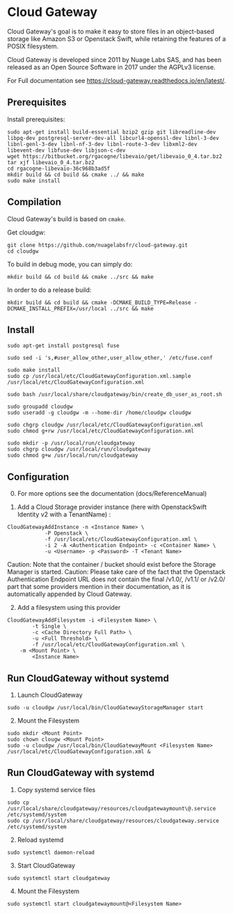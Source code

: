 Cloud Gateway
=============

Cloud Gateway's goal is to make it easy to store files in an object-based
storage like Amazon S3 or Openstack Swift, while retaining the features
of a POSIX filesystem.

Cloud Gateway is developed since 2011 by Nuage Labs SAS, and has been
released as an Open Source Software in 2017 under the AGPLv3 license.

For Full documentation see https://cloud-gateway.readthedocs.io/en/latest/.

Prerequisites
------------

Install prerequisites:
```
sudo apt-get install build-essential bzip2 gzip git libreadline-dev libpq-dev postgresql-server-dev-all libcurl4-openssl-dev libnl-3-dev libnl-genl-3-dev libnl-nf-3-dev libnl-route-3-dev libxml2-dev libevent-dev libfuse-dev libjson-c-dev
wget https://bitbucket.org/rgacogne/libevaio/get/libevaio_0_4.tar.bz2
tar xjf libevaio_0_4.tar.bz2
cd rgacogne-libevaio-36c968b3ad5f
mkdir build && cd build && cmake ../ && make
sudo make install
```

Compilation
-----------

Cloud Gateway's build is based on `cmake`.

Get cloudgw:

```
git clone https://github.com/nuagelabsfr/cloud-gateway.git
cd cloudgw
```

To build in debug mode, you can simply do:

```
mkdir build && cd build && cmake ../src && make
```

In order to do a release build:
```
mkdir build && cd build && cmake -DCMAKE_BUILD_TYPE=Release -DCMAKE_INSTALL_PREFIX=/usr/local ../src && make
```

Install
-------

```
sudo apt-get install postgresql fuse

sudo sed -i 's,#user_allow_other,user_allow_other,' /etc/fuse.conf

sudo make install
sudo cp /usr/local/etc/CloudGatewayConfiguration.xml.sample /usr/local/etc/CloudGatewayConfiguration.xml

sudo bash /usr/local/share/cloudgateway/bin/create_db_user_as_root.sh

sudo groupadd cloudgw
sudo useradd -g cloudgw -m --home-dir /home/cloudgw cloudgw

sudo chgrp cloudgw /usr/local/etc/CloudGatewayConfiguration.xml
sudo chmod g+rw /usr/local/etc/CloudGatewayConfiguration.xml

sudo mkdir -p /usr/local/run/cloudgateway
sudo chgrp cloudgw /usr/local/run/cloudgateway
sudo chmod g+w /usr/local/run/cloudgateway
```

Configuration
-------------

0. For more options see the documentation (docs/ReferenceManual)

1. Add a Cloud Storage provider instance (here with OpenstackSwift Identity v2 with a TenantName) :

```
CloudGatewayAddInstance -n <Instance Name> \
            -P Openstack \
            -f /usr/local/etc/CloudGatewayConfiguration.xml \
            -i 2 -A <Authentication Endpoint> -c <Container Name> \
            -u <Username> -p <Password> -T <Tenant Name>
```

Caution: Note that the container / bucket should exist before the Storage Manager is started.
Caution: Please take care of the fact that the Openstack Authentication Endpoint URL does not contain the final /v1.0/, /v1.1/ or /v2.0/ part that some providers mention in their documentation, as it is automatically appended by Cloud Gateway.

2. Add a filesystem using this provider
```
CloudGatewayAddFilesystem -i <Filesystem Name> \
        -t Single \
        -c <Cache Directory Full Path> \
        -u <Full Threshold> \
        -f /usr/local/etc/CloudGatewayConfiguration.xml \
	-m <Mount Point> \
        <Instance Name>
```

Run CloudGateway without systemd
--------------------------------

1. Launch CloudGateway
```
sudo -u cloudgw /usr/local/bin/CloudGatewayStorageManager start
```

2. Mount the Filesystem
```
sudo mkdir <Mount Point>
sudo chown clougw <Mount Point>
sudo -u cloudgw /usr/local/bin/CloudGatewayMount <Filesystem Name> /usr/local/etc/CloudGatewayConfiguration.xml &
```

Run CloudGateway with systemd
--------------------------------

1. Copy systemd service files
```
sudo cp /usr/local/share/cloudgateway/resources/cloudgatewaymount\@.service /etc/systemd/system
sudo cp /usr/local/share/cloudgateway/resources/cloudgateway.service /etc/systemd/system
```

2. Reload systemd
```
sudo systemctl daemon-reload
```

3. Start CloudGateway
```
sudo systemctl start cloudgateway
```

4. Mount the Filesystem
```
sudo systemctl start cloudgatewaymount@<Filesystem Name>
```
